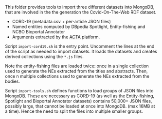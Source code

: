 This folder provides tools to import three different datasets into MongoDB, that are involved in the the generation the Covid-On-The-Web RDF dataset.

- CORD-19 (metadata.csv + per-article JSON files)
- Named entities computed by DBpedia Spotlight, Entity-fishing and NCBO Bioportal Annotator
- Arguments extracted by the [ACTA](http://ns.inria.fr/acta/) platform.

Script `import-cord19.sh` is the entry point. 
Uncomment the lines at the end of the script as needed to import datasets.
It loads the datasets and creates derived collections using the `*.js` files.

Note the entity-fishing files are loaded twice: once in a single collection used to generate the NEs extracted from the titles and abstracts.
Then, once n multiple collections used to generate the NEs extracted from the bodies.

Script `import-tools.sh` defines functions to load groups of JSON files into MongoDB.
These are necessary as CORD-19 (as well as the Entity-fishing, Spotlight and Bioportal Annotator datasets) contains 50,000+ JSON files, possibly large, that cannot be loaded at once into MongoDB. (max 16MB at a time).
Hence the need to split the files into multiple smaller groups.
